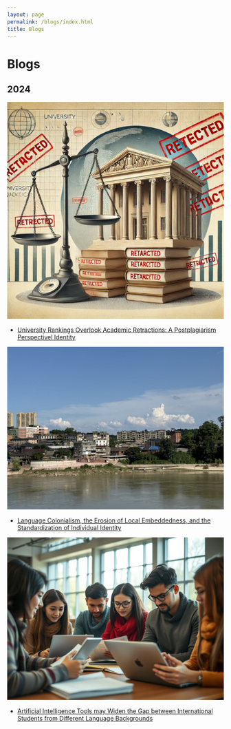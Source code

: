 ```yaml
---
layout: page
permalink: /blogs/index.html
title: Blogs
---
```


# Blogs

## 2024

<div>
<img src="/blogs/20241213figure/Figure 6.png">
</div>

- [University Rankings Overlook Academic Retractions: A Postplagiarism Perspectivel Identity](https://www.tanggengyan.com/blogs/20241213)

<div>
<img src="/blogs/20241124(1).jpg">
</div>

- [Language Colonialism, the Erosion of Local Embeddedness, and the Standardization of Individual Identity](https://www.tanggengyan.com/blogs/20241124)

<div>
<img src="/blogs/20241123.png">
</div>

- [Artificial Intelligence Tools may Widen the Gap between International Students from Different Language Backgrounds](https://www.tanggengyan.com/blogs/20241123)
